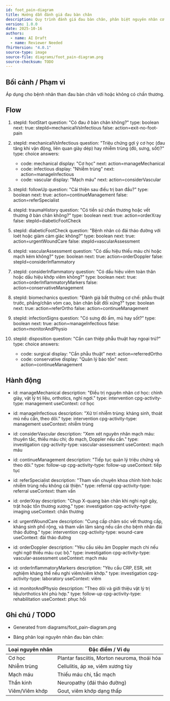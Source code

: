 ```yaml
---
id: foot_pain-diagram
title: Hướng dẫn đánh giá đau bàn chân
description: Quy trình đánh giá đau bàn chân, phân biệt nguyên nhân cơ học, nhiễm trùng, mạch máu và đề xuất xử trí ban đầu.
version: 1.0.0
date: 2025-10-16
authors:
  - name: AI Draft
  - name: Reviewer Needed
fhirVersion: "4.0.1"
source-type: image
source-file: diagrams/foot_pain-diagram.png
source-checksum: TODO
---
```


## Bối cảnh / Phạm vi

Áp dụng cho bệnh nhân than đau bàn chân với hoặc không có chấn thương.

## Flow

1. stepId: footStart
   question: "Có đau ở bàn chân không?"
   type: boolean
   next:
     true: stepId=mechanicalVsInfectious
     false: action=exit-no-foot-pain

2. stepId: mechanicalVsInfectious
   question: "Triệu chứng gợi ý cơ học (đau tăng khi vận động, liên quan giày dép) hay nhiễm trùng (đỏ, sưng, sốt)?"
   type: choice
   answers:
     - code: mechanical
       display: "Cơ học"
       next: action=manageMechanical
     - code: infectious
       display: "Nhiễm trùng"
       next: action=manageInfectious
     - code: vascular
       display: "Mạch máu"
       next: action=considerVascular

3. stepId: followUp
   question: "Cải thiện sau điều trị ban đầu?"
   type: boolean
   next:
     true: action=continueManagement
     false: action=referSpecialist

4. stepId: traumaHistory
   question: "Có tiền sử chấn thương hoặc vết thương ở bàn chân không?"
   type: boolean
   next:
     true: action=orderXray
     false: stepId=diabeticFootCheck

5. stepId: diabeticFootCheck
   question: "Bệnh nhân có đái tháo đường với loét hoặc giảm cảm giác không?"
   type: boolean
   next:
     true: action=urgentWoundCare
     false: stepId=vascularAssessment

6. stepId: vascularAssessment
   question: "Có dấu hiệu thiếu máu chi hoặc mạch kém không?"
   type: boolean
   next:
     true: action=orderDoppler
     false: stepId=considerInflammatory

7. stepId: considerInflammatory
   question: "Có dấu hiệu viêm toàn thân hoặc dấu hiệu khớp viêm không?"
   type: boolean
   next:
     true: action=orderInflammatoryMarkers
     false: action=conservativeManagement

8. stepId: biomechanics
   question: "Đánh giá bất thường cơ chế: phẫu thuật trước, phẳng/chân vòm cao, bàn chân bất đối xứng?"
   type: boolean
   next:
     true: action=referOrtho
     false: action=continueManagement

9. stepId: infectionSigns
   question: "Có sưng đỏ ấm, mủ hay sốt?"
   type: boolean
   next:
     true: action=manageInfectious
     false: action=monitorAndPhysio

10. stepId: disposition
    question: "Cần can thiệp phẫu thuật hay ngoại trú?"
    type: choice
    answers:
      - code: surgical
        display: "Cần phẫu thuật"
        next: action=referredOrtho
      - code: conservative
        display: "Quản lý bảo tồn"
        next: action=continueManagement

## Hành động

- id: manageMechanical
  description: "Điều trị nguyên nhân cơ học: chỉnh giày, vật lý trị liệu, orthotics, nghỉ ngơi."
  type: intervention
  cpg-activity-type: management
  useContext: cơ học

- id: manageInfectious
  description: "Xử trí nhiễm trùng: kháng sinh, thoát mủ nếu cần, theo dõi."
  type: intervention
  cpg-activity-type: management
  useContext: nhiễm trùng

- id: considerVascular
  description: "Xem xét nguyên nhân mạch máu: thuyên tắc, thiếu máu chi; đo mạch, Doppler nếu cần."
  type: investigation
  cpg-activity-type: vascular-assessment
  useContext: mạch máu

- id: continueManagement
  description: "Tiếp tục quản lý triệu chứng và theo dõi."
  type: follow-up
  cpg-activity-type: follow-up
  useContext: tiếp tục

- id: referSpecialist
  description: "Tham vấn chuyên khoa chỉnh hình hoặc nhiễm trùng nếu không cải thiện."
  type: referral
  cpg-activity-type: referral
  useContext: tham vấn

- id: orderXray
  description: "Chụp X-quang bàn chân khi nghi ngờ gãy, trật hoặc tổn thương xương."
  type: investigation
  cpg-activity-type: imaging
  useContext: chấn thương

- id: urgentWoundCare
  description: "Cung cấp chăm sóc vết thương cấp, kháng sinh phổ rộng, và tham vấn lâm sàng nếu cần cho bệnh nhân đái tháo đường."
  type: intervention
  cpg-activity-type: wound-care
  useContext: đái tháo đường

- id: orderDoppler
  description: "Yêu cầu siêu âm Doppler mạch chi nếu nghi ngờ thiếu máu cục bộ."
  type: investigation
  cpg-activity-type: vascular-assessment
  useContext: mạch máu

- id: orderInflammatoryMarkers
  description: "Yêu cầu CRP, ESR, xét nghiệm kháng thể nếu nghi viêm/viêm khớp."
  type: investigation
  cpg-activity-type: laboratory
  useContext: viêm

- id: monitorAndPhysio
  description: "Theo dõi và giới thiệu vật lý trị liệu/orthotics khi phù hợp."
  type: follow-up
  cpg-activity-type: rehabilitation
  useContext: phục hồi

## Ghi chú / TODO

- Generated from diagrams/foot_pain-diagram.png

- Bảng phân loại nguyên nhân đau bàn chân:

| Loại nguyên nhân    | Đặc điểm / Ví dụ                                  |
|---------------------|---------------------------------------------------|
| Cơ học              | Plantar fasciitis, Morton neuroma, thoái hóa       |
| Nhiễm trùng         | Cellulitis, áp xe, viêm xương tủy                  |
| Mạch máu            | Thiếu máu chi, tắc mạch                            |
| Thần kinh            | Neuropathy (đái tháo đường)                        |
| Viêm/Viêm khớp      | Gout, viêm khớp dạng thấp                           |
